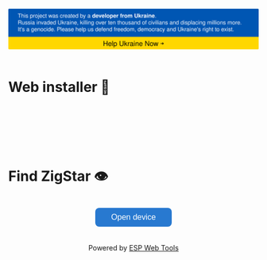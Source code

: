 [![Stand With Ukraine](https://raw.githubusercontent.com/vshymanskyy/StandWithUkraine/main/banner-direct-single.svg)](https://stand-with-ukraine.pp.ua)
<br>
<br> 
<h1>Web installer 🚀</h1>
<br>
<br>
<div align="center">
<script tye="module" src="https://unpkg.com/esp-web-tools@3.4.2/dist/web/install-button.js?module" type="text/javascript"></script>
<esp-web-install-button manifest="manifest.json" install-unsupported=""></esp-web-install-button>
</div>
<br>
<br>
<br>
<h1>Find ZigStar 👁</h1>
<br>
<div align="center">
<a href="http://zigstargw.local/" target="_blank"><button style="background-color: #2879d0;border: none;color: white;padding: 10px 32px;text-align: center;text-decoration: none;display: inline-block;font-size: 16px;border-radius: 8px;">Open device</button></a>
</div>
<br>
<br>
<div align="center">    
Powered by <a href="https://esphome.github.io/esp-web-tools/">ESP Web Tools</a>
</div>